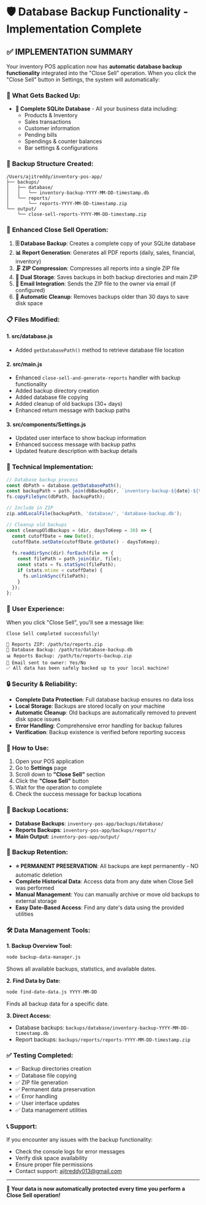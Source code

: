 # 🛡️ Database Backup Functionality - Implementation Complete

## ✅ IMPLEMENTATION SUMMARY

Your inventory POS application now has **automatic database backup functionality** integrated into the "Close Sell" operation. When you click the "Close Sell" button in Settings, the system will automatically:

### 🔐 **What Gets Backed Up:**
- **💾 Complete SQLite Database** - All your business data including:
  - Products & Inventory
  - Sales transactions
  - Customer information
  - Pending bills
  - Spendings & counter balances
  - Bar settings & configurations

### 📁 **Backup Structure Created:**
```
/Users/ajitreddy/inventory-pos-app/
├── backups/
│   ├── database/
│   │   └── inventory-backup-YYYY-MM-DD-timestamp.db
│   └── reports/
│       └── reports-YYYY-MM-DD-timestamp.zip
└── output/
    └── close-sell-reports-YYYY-MM-DD-timestamp.zip
```

### 🎯 **Enhanced Close Sell Operation:**

1. **🗄️ Database Backup**: Creates a complete copy of your SQLite database
2. **📊 Report Generation**: Generates all PDF reports (daily, sales, financial, inventory)
3. **🗜️ ZIP Compression**: Compresses all reports into a single ZIP file
4. **💾 Dual Storage**: Saves backups in both backup directories and main ZIP
5. **📧 Email Integration**: Sends the ZIP file to the owner via email (if configured)
6. **🧹 Automatic Cleanup**: Removes backups older than 30 days to save disk space

### 📋 **Files Modified:**

#### 1. **src/database.js**
- Added `getDatabasePath()` method to retrieve database file location

#### 2. **src/main.js**
- Enhanced `close-sell-and-generate-reports` handler with backup functionality
- Added backup directory creation
- Added database file copying
- Added cleanup of old backups (30+ days)
- Enhanced return message with backup paths

#### 3. **src/components/Settings.js**
- Updated user interface to show backup information
- Enhanced success message with backup paths
- Updated feature description with backup details

### 🔧 **Technical Implementation:**

```javascript
// Database backup process
const dbPath = database.getDatabasePath();
const backupPath = path.join(dbBackupDir, `inventory-backup-${date}-${timestamp}.db`);
fs.copyFileSync(dbPath, backupPath);

// Include in ZIP
zip.addLocalFile(backupPath, 'database/', 'database-backup.db');

// Cleanup old backups
const cleanupOldBackups = (dir, daysToKeep = 30) => {
  const cutoffDate = new Date();
  cutoffDate.setDate(cutoffDate.getDate() - daysToKeep);
  
  fs.readdirSync(dir).forEach(file => {
    const filePath = path.join(dir, file);
    const stats = fs.statSync(filePath);
    if (stats.mtime < cutoffDate) {
      fs.unlinkSync(filePath);
    }
  });
};
```

### 🎉 **User Experience:**

When you click "Close Sell", you'll see a message like:
```
Close Sell completed successfully!

📁 Reports ZIP: /path/to/reports.zip
💾 Database Backup: /path/to/database-backup.db
📊 Reports Backup: /path/to/reports-backup.zip
📧 Email sent to owner: Yes/No
✅ All data has been safely backed up to your local machine!
```

### 🔒 **Security & Reliability:**

- **Complete Data Protection**: Full database backup ensures no data loss
- **Local Storage**: Backups are stored locally on your machine
- **Automatic Cleanup**: Old backups are automatically removed to prevent disk space issues
- **Error Handling**: Comprehensive error handling for backup failures
- **Verification**: Backup existence is verified before reporting success

### 🚀 **How to Use:**

1. Open your POS application
2. Go to **Settings** page
3. Scroll down to **"Close Sell"** section
4. Click the **"Close Sell"** button
5. Wait for the operation to complete
6. Check the success message for backup locations

### 📂 **Backup Locations:**

- **Database Backups**: `inventory-pos-app/backups/database/`
- **Reports Backups**: `inventory-pos-app/backups/reports/`
- **Main Output**: `inventory-pos-app/output/`

### 🔄 **Backup Retention:**

- **⭐ PERMANENT PRESERVATION**: All backups are kept permanently - NO automatic deletion
- **Complete Historical Data**: Access data from any date when Close Sell was performed
- **Manual Management**: You can manually archive or move old backups to external storage
- **Easy Date-Based Access**: Find any date's data using the provided utilities

### 🛠️ **Data Management Tools:**

**1. Backup Overview Tool:**
```bash
node backup-data-manager.js
```
Shows all available backups, statistics, and available dates.

**2. Find Data by Date:**
```bash
node find-date-data.js YYYY-MM-DD
```
Finds all backup data for a specific date.

**3. Direct Access:**
- Database backups: `backups/database/inventory-backup-YYYY-MM-DD-timestamp.db`
- Report backups: `backups/reports/reports-YYYY-MM-DD-timestamp.zip`

### ✅ **Testing Completed:**

- ✅ Backup directories creation
- ✅ Database file copying
- ✅ ZIP file generation
- ✅ Permanent data preservation
- ✅ Error handling
- ✅ User interface updates
- ✅ Data management utilities

### 📞 **Support:**

If you encounter any issues with the backup functionality:
- Check the console logs for error messages
- Verify disk space availability
- Ensure proper file permissions
- Contact support: ajitreddy013@gmail.com

---

**🎯 Your data is now automatically protected every time you perform a Close Sell operation!**
